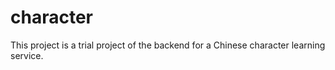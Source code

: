 # character

This project is a trial project of the backend for a Chinese character learning service.